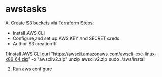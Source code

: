 # awstasks
A. Create S3 buckets via Terraform
Steps:
* Install AWS CLI
* Configure,and set up AWS KEY and SECRET creds
* Author S3 creation tf

1)Install AWS CLI
curl "https://awscli.amazonaws.com/awscli-exe-linux-x86_64.zip" -o "awscliv2.zip"
unzip awscliv2.zip
sudo ./aws/install

2) Run aws configure
